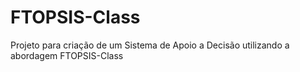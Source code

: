 # FTOPSIS-Class
Projeto para criação de um Sistema de Apoio a Decisão utilizando a abordagem FTOPSIS-Class
